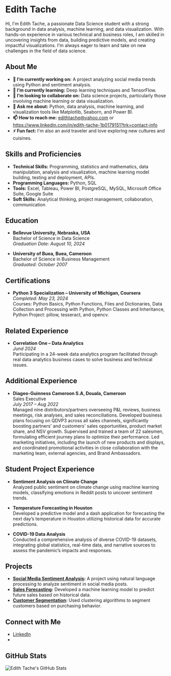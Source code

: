 # Edith Tache

Hi, I'm Edith Tache, a passionate Data Science student with a strong background in data analysis, machine learning, and data visualization. With hands-on experience in various technical and business roles, I am skilled in uncovering insights from data, building predictive models, and creating impactful visualizations. I'm always eager to learn and take on new challenges in the field of data science.

## About Me
- **🔭 I’m currently working on:** A project analyzing social media trends using Python and sentiment analysis.
- **🌱 I’m currently learning:** Deep learning techniques and TensorFlow.
- **👯 I’m looking to collaborate on:** Data science projects, particularly those involving machine learning or data visualization.
- **💬 Ask me about:** Python, data analysis, machine learning, and visualization tools like Matplotlib, Seaborn, and Power BI.
- **📫 How to reach me:** edithtache@yahoo.com or https://www.linkedin.com/in/edith-tache-1b0179151?trk=contact-info
- **⚡ Fun fact:** I'm also an avid traveler and love exploring new cultures and cuisines.

## Skills and Proficiencies
- **Technical Skills:** Programming, statistics and mathematics, data manipulation, analysis and visualization, machine learning model building, testing and deployment, APIs.
- **Programming Languages:** Python, SQL
- **Tools:** Excel, Tableau, Power BI, PostgreSQL, MySQL, Microsoft Office Suite, Google Suite
- **Soft Skills:** Analytical thinking, project management, collaboration, communication

## Education
- **Bellevue University, Nebraska, USA**  
  Bachelor of Science in Data Science  
  *Graduation Date: August 10, 2024*

- **University of Buea, Buea, Cameroon**  
  Bachelor of Science in Business Management  
  *Graduated: October 2007*

## Certifications
- **Python 3 Specialization – University of Michigan, Coursera**  
  *Completed: May 23, 2024*  
  Courses: Python Basics, Python Functions, Files and Dictionaries, Data Collection and Processing with Python, Python Classes and Inheritance, Python Project: pillow, tesseract, and opencv.

## Related Experience
- **Correlation One – Data Analytics**  
  *Jund 2024*  
  Participating in a 24-week data analytics program facilitated through real data analytics business cases to solve business and technical issues.

## Additional Experience
- **Diageo-Guinness Cameroon S.A, Douala, Cameroon**  
  Sales Executive  
  *July 2017 – Aug 2022*  
  Managed nine distributors/partners overseeing P&L reviews, business meetings, risk analyses, and sales reconciliations. Developed business plans focusing on QDVP3 across all sales channels, significantly boosting partners' and customers' sales opportunities, product market share, and NSV growth. Supervised and trained a team of 22 salesmen, formulating efficient journey plans to optimize their performance. Led marketing initiatives, including the launch of new products and displays, and coordinated promotional activities in close collaboration with the marketing team, external agencies, and Brand Ambassadors.

## Student Project Experience
- **Sentiment Analysis on Climate Change**  
  Analyzed public sentiment on climate change using machine learning models, classifying emotions in Reddit posts to uncover sentiment trends.

- **Temperature Forecasting in Houston**  
  Developed a predictive model and a dash application for forecasting the next day’s temperature in Houston utilizing historical data for accurate predictions.

- **COVID-19 Data Analysis**  
  Conducted a comprehensive analysis of diverse COVID-19 datasets, integrating global statistics, real-time data, and narrative sources to assess the pandemic’s impacts and responses.

## Projects
- **[Social Media Sentiment Analysis](https://github.com/edithtache/social-media-sentiment-analysis):** A project using natural language processing to analyze sentiment in social media posts.
- **[Sales Forecasting](https://github.com/edithtache/sales-forecasting):** Developed a machine learning model to predict future sales based on historical data.
- **[Customer Segmentation](https://github.com/edithtache/customer-segmentation):** Used clustering algorithms to segment customers based on purchasing behavior.

## Connect with Me
- [LinkedIn](https://www.linkedin.com/in/edithtache)
- 
## GitHub Stats
![Edith Tache's GitHub Stats](https://github-readme-stats.vercel.app/api?username=edithtache&show_icons=true&theme=radical)

